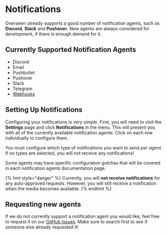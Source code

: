 # Notifications

Overseerr already supports a good number of notification agents, such as **Discord**, **Slack** and **Pushover**. New agents are always considered for development, if there is enough demand for it.

## Currently Supported Notification Agents

- Discord
- Email
- Pushbullet
- Pushover
- Slack
- Telegram
- [Webhooks](./webhooks.md)

## Setting Up Notifications

Configuring your notifications is _very simple_. First, you will need to visit the **Settings** page and click **Notifications** in the menu. This will present you with all of the currently available notification agents. Click on each one individually to configure them.

You must configure which type of notifications you want to send _per agent_. If no types are selected, you will not receive any notifications!

Some agents may have specific configuration gotchas that will be covered in each notification agents documentation page.

{% hint style="danger" %}
Currently, you will **not receive notifications** for any auto-approved requests. However, you will still receive a notification when the media becomes available.
{% endhint %}

## Requesting new agents

If we do not currently support a notification agent you would like, feel free to request it on our [GitHub Issues](https://github.com/sct/overseerr/issues). Make sure to search first to see if someone else already requested it!

